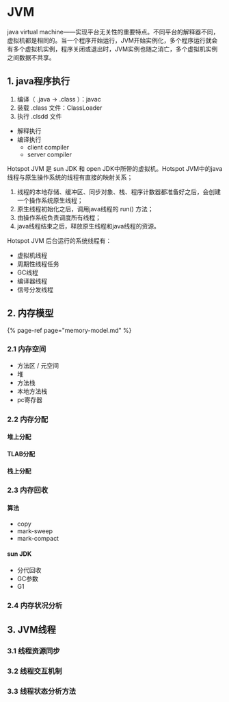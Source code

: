 # JVM

java virtual machine——实现平台无关性的重要特点。不同平台的解释器不同，虚拟机都是相同的。当一个程序开始运行，JVM开始实例化，多个程序运行就会有多个虚拟机实例，程序关闭或退出时，JVM实例也随之消亡，多个虚拟机实例之间数据不共享。

## 1. java程序执行

1. 编译（ .java -&gt; .class ）：javac
2. 装载 .class 文件：ClassLoader
3. 执行 .clsdd 文件

* 解释执行
* 编译执行
  * client compiler
  * server compiler

Hotspot JVM 是 sun JDK 和 open JDK中所带的虚拟机。Hotspot JVM中的java 线程与原生操作系统的线程有直接的映射关系；

1. 线程的本地存储、缓冲区、同步对象、栈、程序计数器都准备好之后，会创建一个操作系统原生线程；
2. 原生线程初始化之后，调用java线程的 run\(\) 方法；
3. 由操作系统负责调度所有线程；
4. java线程结束之后，释放原生线程和java线程的资源。

Hotspot JVM 后台运行的系统线程有：

* 虚拟机线程
* 周期性线程任务
* GC线程
* 编译器线程
* 信号分发线程

## 2. 内存模型

{% page-ref page="memory-model.md" %}



### 2.1 内存空间

* 方法区 / 元空间
* 堆
* 方法栈
* 本地方法栈
* pc寄存器

### 2.2 内存分配

#### 堆上分配

#### TLAB分配

#### 栈上分配

### 2.3 内存回收

#### 算法

* copy
* mark-sweep
* mark-compact

#### sun JDK

* 分代回收
* GC参数
* G1

### 2.4 内存状况分析



## 3. JVM线程

### 3.1 线程资源同步

### 3.2 线程交互机制

### 3.3 线程状态分析方法

